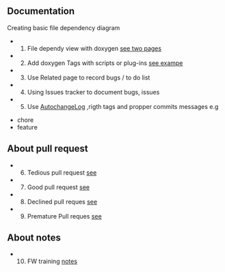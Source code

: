 
## Documentation

Creating basic file dependency diagram
* 1. File dependy view with doxygen [see two pages](lac04)
* 2. Add doxygen Tags with scripts or plug-ins [see exampe](openexample)
* 3. Use Related page to record bugs / to do list
* 4. Using Issues tracker to document bugs, issues
* 5. Use [AutochangeLog](https://www.npmjs.com/package/auto-changelog) ,rigth tags and propper commits messages e.g
 - chore
 - feature

## About pull request
* 6. Tedious pull request [see]( see)
* 7. Good pull request [see](https://bitbucket.org/titoma/lac04-fw-pic32-app-controller/pull-requests/49/chore-added-vt-table-visualization-at-boot/diff#chg-inc/array_integrity.h)
* 8. Declined pull reques [see](website)
* 9. Premature Pull reques [see](see)

## About notes
 * 10. FW training [notes](evernote)
